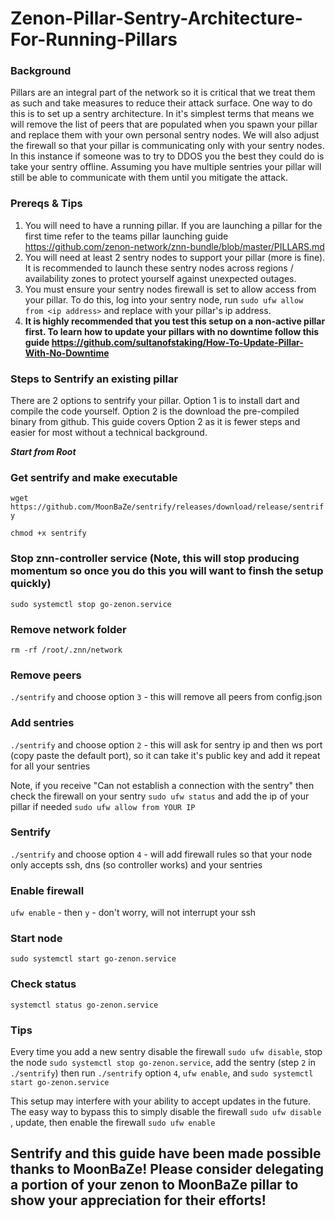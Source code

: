 # Zenon-Pillar-Sentry-Architecture-For-Running-Pillars

### Background
Pillars are an integral part of the network so it is critical that we treat them as such and take measures to reduce their attack surface. One way to do this is to set up a sentry architecture. In it's simplest terms that means we will remove the list of peers that are populated when you spawn your pillar and replace them with your own personal sentry nodes. We will also adjust the firewall so that your pillar is communicating only with your sentry nodes. In this instance if someone was to try to DDOS you the best they could do is take your sentry offline. Assuming you have multiple sentries your pillar will still be able to communicate with them until you mitigate the attack. 

### Prereqs & Tips
1. You will need to have a running pillar. If you are launching a pillar for the first time refer to the teams pillar launching guide https://github.com/zenon-network/znn-bundle/blob/master/PILLARS.md 
2. You will need at least 2 sentry nodes to support your pillar (more is fine). It is recommended to launch these sentry nodes across regions / availability zones to protect yourself against unexpected outages.
3. You must ensure your sentry nodes firewall is set to allow access from your pillar. To do this, log into your sentry node, run `sudo ufw allow from <ip address>` and replace <ip address> with your pillar's ip address.
5. **It is highly recommended that you test this setup on a non-active pillar first. To learn how to update your pillars with no downtime follow this guide https://github.com/sultanofstaking/How-To-Update-Pillar-With-No-Downtime**

### Steps to Sentrify an existing pillar

There are 2 options to sentrify your pillar. Option 1 is to install dart and compile the code yourself. Option 2 is the download the pre-compiled binary from github. This guide covers Option 2 as it is fewer steps and easier for most without a technical background.

***Start from Root***

### Get sentrify and make executable

`wget https://github.com/MoonBaZe/sentrify/releases/download/release/sentrify`

`chmod +x sentrify`

### Stop znn-controller service (Note, this will stop producing momentum so once you do this you will want to finsh the setup quickly)

`sudo systemctl stop go-zenon.service`
 
### Remove network folder

`rm -rf /root/.znn/network`

### Remove peers

`./sentrify` and choose option `3` - this will remove all peers from config.json 

### Add sentries

`./sentrify` and choose option `2` - this will ask for sentry ip and then ws port (copy paste the default port), so it can take it's public key and add it repeat for all your sentries

Note, if you receive "Can not establish a connection with the sentry" then check the firewall on your sentry `sudo ufw status` and add the ip of your pillar if needed `sudo ufw allow from YOUR IP`

### Sentrify

`./sentrify` and choose option `4` - will add firewall rules so that your node only accepts ssh, dns (so controller works) and your sentries

### Enable firewall

`ufw enable` - then `y` - don't worry, will not interrupt your ssh

### Start node

`sudo systemctl start go-zenon.service`

### Check status

`systemctl status go-zenon.service`

### Tips

Every time you add a new sentry disable the firewall `sudo ufw disable`, stop the node `sudo systemctl stop go-zenon.service`, add the sentry (step `2` in `./sentrify`) then run `./sentrify` option `4`, `ufw enable`, and `sudo systemctl start go-zenon.service`
 
This setup may interfere with your ability to accept updates in the future. The easy way to bypass this to simply disable the firewall `sudo ufw disable` , update, then enable the firewall `sudo ufw enable`
 
## Sentrify and this guide have been made possible thanks to MoonBaZe! Please consider delegating a portion of your zenon to MoonBaZe pillar to show your appreciation for their efforts!

